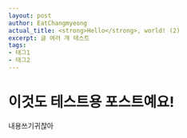 ```yaml
---
layout: post
author: EatChangmyeong
actual_title: <strong>Hello</strong>, world! (2)
excerpt: 글 여러 개 테스트
tags:
- 태그1
- 태그2
---
```


# 이것도 테스트용 포스트예요!

내용쓰기귀찮아